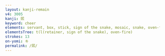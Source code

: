 ```yaml
---
layout: kanji-remain
v4: 3005
kanji: 煕
keyword: cheer
elements: servant, box, stick, sign of the snake, mosaic, snake, oven-fire, drop4, barbecue
elementsTree: t(l(retainer, sign of the snake), oven-fire)
strokes: 13
on-yomi: キ
permalink: /煕/
---
```






